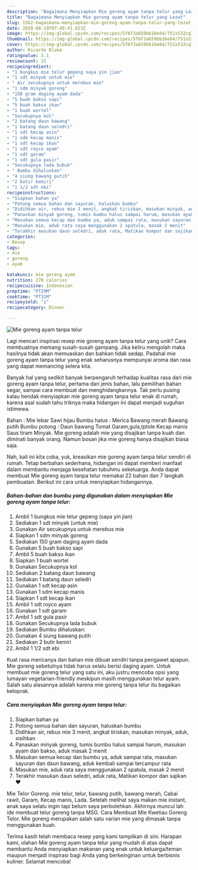 ```yaml
---
description: "Bagaimana Menyiapkan Mie goreng ayam tanpa telur yang Lezat"
title: "Bagaimana Menyiapkan Mie goreng ayam tanpa telur yang Lezat"
slug: 1562-bagaimana-menyiapkan-mie-goreng-ayam-tanpa-telur-yang-lezat
date: 2020-08-19T07:49:41.823Z
image: https://img-global.cpcdn.com/recipes/5f6f3a659bb16e84/751x532cq70/mie-goreng-ayam-tanpa-telur-foto-resep-utama.jpg
thumbnail: https://img-global.cpcdn.com/recipes/5f6f3a659bb16e84/751x532cq70/mie-goreng-ayam-tanpa-telur-foto-resep-utama.jpg
cover: https://img-global.cpcdn.com/recipes/5f6f3a659bb16e84/751x532cq70/mie-goreng-ayam-tanpa-telur-foto-resep-utama.jpg
author: Ricardo Blake
ratingvalue: 3.1
reviewcount: 15
recipeingredient:
- "1 bungkus mie telur gepeng saya yin jian"
- "1 sdt minyak untuk mie"
- " Air secukupnya untuk merebus mie"
- "1 sdm minyak goreng"
- "150 gram daging ayam dada"
- "5 buah bakso sapi"
- "5 buah bakso ikan"
- "1 buah wortel"
- "Secukupnya kol"
- "2 batang daun bawang"
- "1 batang daun seledri"
- "1 sdt kecap asin"
- "1 sdm kecap manis"
- "1 sdt kecap ikan"
- "1 sdt royco ayam"
- "1 sdt garam"
- "1 sdt gula pasir"
- "Secukupnya lada bubuk"
- " Bumbu dihaluskan"
- "4 siung bawang putih"
- "2 butir kemiri"
- "1 1/2 sdt ebi"
recipeinstructions:
- "Siapkan bahan ya"
- "Potong semua bahan dan sayuran, haluskan bumbu"
- "Didihkan air, rebus mie 3 menit, angkat tiriskan, masukan minyak, aduk, sisihkan"
- "Panaskan minyak goreng, tumis bumbu halus sampai harum, masukan ayam dan bakso, aduk masak 2 menit"
- "Masukan semua kecap dan bumbu ya, aduk sampai rata, masukan sayuran dan daun bawang, aduk kembali sampai tercampur rata"
- "Masukan mie, aduk rata saya menggunakan 2 spatula, masak 2 menit"
- "Terakhir masukan daun seledri, aduk rata, Matikan kompor dan sajikan ❤️"
categories:
- Resep
tags:
- mie
- goreng
- ayam

katakunci: mie goreng ayam 
nutrition: 270 calories
recipecuisine: Indonesian
preptime: "PT29M"
cooktime: "PT31M"
recipeyield: "1"
recipecategory: Dinner

---
```



![Mie goreng ayam tanpa telur](https://img-global.cpcdn.com/recipes/5f6f3a659bb16e84/751x532cq70/mie-goreng-ayam-tanpa-telur-foto-resep-utama.jpg)

Lagi mencari inspirasi resep mie goreng ayam tanpa telur yang unik? Cara membuatnya memang susah-susah gampang. Jika keliru mengolah maka hasilnya tidak akan memuaskan dan bahkan tidak sedap. Padahal mie goreng ayam tanpa telur yang enak seharusnya mempunyai aroma dan rasa yang dapat memancing selera kita.

Banyak hal yang sedikit banyak berpengaruh terhadap kualitas rasa dari mie goreng ayam tanpa telur, pertama dari jenis bahan, lalu pemilihan bahan segar, sampai cara membuat dan menghidangkannya. Tak perlu pusing kalau hendak menyiapkan mie goreng ayam tanpa telur enak di rumah, karena asal sudah tahu triknya maka hidangan ini dapat menjadi suguhan istimewa.

Bahan : Mie lebar Sawi hijau Bumbu halus : Merica Bawang merah Bawang putih Bumbu potong : Daun bawang Tomat Garam,gula,tptole Kecap manis Saus tiram Minyak. Mie goreng adalah mie yang disajikan tanpa kuah dan diminati banyak orang. Namun bosan jika mie goreng hanya disajikan biasa saja.


Nah, kali ini kita coba, yuk, kreasikan mie goreng ayam tanpa telur sendiri di rumah. Tetap berbahan sederhana, hidangan ini dapat memberi manfaat dalam membantu menjaga kesehatan tubuhmu sekeluarga. Anda dapat membuat Mie goreng ayam tanpa telur memakai 22 bahan dan 7 langkah pembuatan. Berikut ini cara untuk menyiapkan hidangannya.

<!--inarticleads1-->

##### Bahan-bahan dan bumbu yang digunakan dalam menyiapkan Mie goreng ayam tanpa telur:

1. Ambil 1 bungkus mie telur gepeng (saya yin jian)
1. Sediakan 1 sdt minyak (untuk mie)
1. Gunakan  Air secukupnya untuk merebus mie
1. Siapkan 1 sdm minyak goreng
1. Sediakan 150 gram daging ayam dada
1. Gunakan 5 buah bakso sapi
1. Ambil 5 buah bakso ikan
1. Siapkan 1 buah wortel
1. Gunakan Secukupnya kol
1. Sediakan 2 batang daun bawang
1. Sediakan 1 batang daun seledri
1. Gunakan 1 sdt kecap asin
1. Gunakan 1 sdm kecap manis
1. Siapkan 1 sdt kecap ikan
1. Ambil 1 sdt royco ayam
1. Gunakan 1 sdt garam
1. Ambil 1 sdt gula pasir
1. Gunakan Secukupnya lada bubuk
1. Sediakan  Bumbu dihaluskan:
1. Gunakan 4 siung bawang putih
1. Sediakan 2 butir kemiri
1. Ambil 1 1/2 sdt ebi


Kuat rasa mericanya dan bahan mie dibuat sendiri tanpa pengawet apapun. Mie goreng sebetulnya tidak harus selalu berisi daging ayam. Untuk membuat mie goreng telur yang satu ini, aku justru mencoba opsi yang lumayan vegetarian-friendly meskipun masih menggunakan telur ayam. Salah satu alasannya adalah karena mie goreng tanpa telur itu bagaikan ketoprak. 

<!--inarticleads2-->

##### Cara menyiapkan Mie goreng ayam tanpa telur:

1. Siapkan bahan ya
1. Potong semua bahan dan sayuran, haluskan bumbu
1. Didihkan air, rebus mie 3 menit, angkat tiriskan, masukan minyak, aduk, sisihkan
1. Panaskan minyak goreng, tumis bumbu halus sampai harum, masukan ayam dan bakso, aduk masak 2 menit
1. Masukan semua kecap dan bumbu ya, aduk sampai rata, masukan sayuran dan daun bawang, aduk kembali sampai tercampur rata
1. Masukan mie, aduk rata saya menggunakan 2 spatula, masak 2 menit
1. Terakhir masukan daun seledri, aduk rata, Matikan kompor dan sajikan ❤️


Mie Telor Goreng. mie telur, telur, bawang putih, bawang merah, Cabai rawit, Garam, Kecap manis, Lada. Setelah melihat saya makan mie instant, anak saya selalu ingin tapi belum saya perbolehkan. Akhirnya muncul lah ide membuat telur goreng tanpa MSG. Cara Membuat Mie Kwetiau Goreng Telor. Mie goreng merupakan salah satu varian mie yang dimasak tanpa menggunakan kuah. 

Terima kasih telah membaca resep yang kami tampilkan di sini. Harapan kami, olahan Mie goreng ayam tanpa telur yang mudah di atas dapat membantu Anda menyiapkan makanan yang enak untuk keluarga/teman maupun menjadi inspirasi bagi Anda yang berkeinginan untuk berbisnis kuliner. Selamat mencoba!
